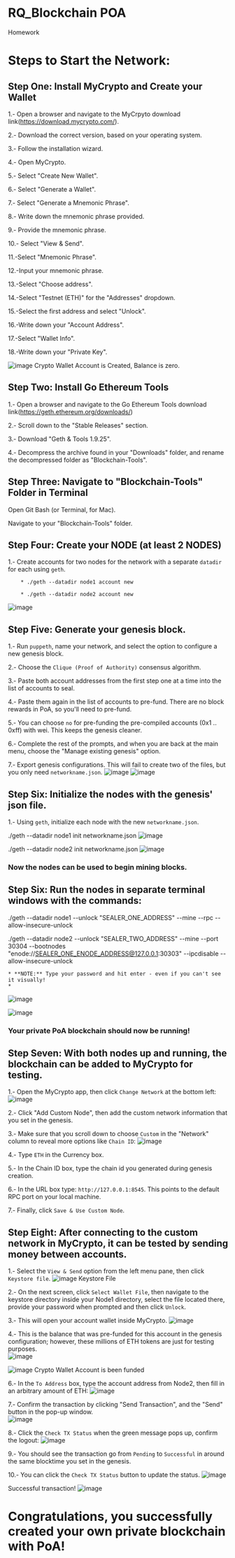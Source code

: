 # RQ_Blockchain POA
Homework
# Steps to Start the Network:

## Step One: Install MyCrypto and Create your Wallet

1.- Open a browser and navigate to the MyCrpyto download link(https://download.mycrypto.com/).

2.- Download the correct version, based on your operating system.

3.- Follow the installation wizard.

4.- Open MyCrypto.

5.- Select "Create New Wallet".

6.- Select "Generate a Wallet".

7.- Select "Generate a Mnemonic Phrase".

8.- Write down the mnemonic phrase provided.

9.- Provide the mnemonic phrase.

10.- Select "View & Send".

11.-Select "Mnemonic Phrase".

12.-Input your mnemonic phrase.

13.-Select "Choose address".

14.-Select "Testnet (ETH)" for the "Addresses" dropdown.

15.-Select the first address and select "Unlock".

16.-Write down your "Account Address".

17.-Select "Wallet Info".

18.-Write down your "Private Key".

![image](https://user-images.githubusercontent.com/75185700/117178284-805a4a80-ad97-11eb-99b5-49681c7c7643.png)
Crypto Wallet Account is Created, Balance is zero.



## Step Two: Install Go Ethereum Tools

1.- Open a browser and navigate to the Go Ethereum Tools download link(https://geth.ethereum.org/downloads/)

2.- Scroll down to the "Stable Releases" section.

3.- Download "Geth & Tools 1.9.25".

4.- Decompress the archive found in your "Downloads" folder, and rename the decompressed folder as "Blockchain-Tools".

## Step Three: Navigate to "Blockchain-Tools" Folder in Terminal

Open Git Bash (or Terminal, for Mac).

Navigate to your "Blockchain-Tools" folder.

## Step Four: Create your NODE (at least 2 NODES)

1.- Create accounts for two nodes for the network with a separate `datadir` for each using `geth`.

        * ./geth --datadir node1 account new
       
        * ./geth --datadir node2 account new
![image](https://user-images.githubusercontent.com/75185700/117207009-1a7eba80-adb9-11eb-9968-5520ba84a4c2.png)


 
## Step Five: Generate your genesis block.

1.- Run `puppeth`, name your network, and select the option to configure a new genesis block.

2.- Choose the `Clique (Proof of Authority)` consensus algorithm.

3.- Paste both account addresses from the first step one at a time into the list of accounts to seal.

4.- Paste them again in the list of accounts to pre-fund. There are no block rewards in PoA, so you'll need to pre-fund.

5.- You can choose `no` for pre-funding the pre-compiled accounts (0x1 .. 0xff) with wei. This keeps the genesis cleaner.

6.- Complete the rest of the prompts, and when you are back at the main menu, choose the "Manage existing genesis" option.

7.- Export genesis configurations. This will fail to create two of the files, but you only need `networkname.json`.
![image](https://user-images.githubusercontent.com/75185700/117206764-dd1a2d00-adb8-11eb-9d8d-50901d97d228.png)
![image](https://user-images.githubusercontent.com/75185700/117206794-e5726800-adb8-11eb-9cc4-81add6c00c7c.png)


## Step Six: Initialize the nodes with the genesis' json file.

1.- Using `geth`, initialize each node with the new `networkname.json`.

 ./geth --datadir node1 init networkname.json
 ![image](https://user-images.githubusercontent.com/75185700/117206682-c378e580-adb8-11eb-8105-92005d816479.png)

 
 ./geth --datadir node2 init networkname.json
 ![image](https://user-images.githubusercontent.com/75185700/117206652-b956e700-adb8-11eb-950e-b610ac8b7761.png)

 
### Now the nodes can be used to begin mining blocks.

 ## Step Six: Run the nodes in separate terminal windows with the commands:
 
./geth --datadir node1 --unlock "SEALER_ONE_ADDRESS" --mine --rpc --allow-insecure-unlock

./geth --datadir node2 --unlock "SEALER_TWO_ADDRESS" --mine --port 30304 --bootnodes "enode://SEALER_ONE_ENODE_ADDRESS@127.0.0.1:30303" --ipcdisable --allow-insecure-unlock

    * **NOTE:** Type your password and hit enter - even if you can't see it visually!
    * 
![image](https://user-images.githubusercontent.com/75185700/117207308-70ebf900-adb9-11eb-85f4-751ca74c84d4.png)

![image](https://user-images.githubusercontent.com/75185700/117207281-6a5d8180-adb9-11eb-94d7-d4be2e22abd8.png)


###    Your private PoA blockchain should now be running!

## Step Seven: With both nodes up and running, the blockchain can be added to MyCrypto for testing.

1.- Open the MyCrypto app, then click `Change Network` at the bottom left:
![image](https://user-images.githubusercontent.com/75185700/117198272-71cb5d80-adae-11eb-8792-b37e27709d63.png)

2.- Click "Add Custom Node", then add the custom network information that you set in the genesis.

3.- Make sure that you scroll down to choose `Custom` in the "Network" column to reveal more options like `Chain ID`:
![image](https://user-images.githubusercontent.com/75185700/117198445-a6d7b000-adae-11eb-938f-a08b8bd4c813.png)

4.- Type `ETH` in the Currency box.

5.- In the Chain ID box, type the chain id you generated during genesis creation.

6.- In the URL box type: `http://127.0.0.1:8545`.  This points to the default RPC port on your local machine.

7.- Finally, click `Save & Use Custom Node`. 


## Step Eight: After connecting to the custom network in MyCrypto, it can be tested by sending money between accounts.

1.- Select the `View & Send` option from the left menu pane, then click `Keystore file`.
![image](https://user-images.githubusercontent.com/75185700/117198538-c53dab80-adae-11eb-88ba-ee699164228e.png) Keystore File

2.- On the next screen, click `Select Wallet File`, then navigate to the keystore directory inside your Node1 directory, select the file located there, provide your password when prompted and then click `Unlock`.

3.- This will open your account wallet inside MyCrypto. 
![image](https://user-images.githubusercontent.com/75185700/117199871-55c8bb80-adb0-11eb-9866-943e4798e063.png)

4.- This is the balance that was pre-funded for this account in the genesis configuration; however, these millions of ETH tokens are just for testing purposes.   
![image](https://user-images.githubusercontent.com/75185700/117200216-d7b8e480-adb0-11eb-9eff-db0e98b4e6ba.png)

![image](https://user-images.githubusercontent.com/75185700/117178769-01194680-ad98-11eb-8060-1a8c8cb472cf.png)
Crypto Wallet Account is been funded  

6.- In the `To Address` box, type the account address from Node2, then fill in an arbitrary amount of ETH:
![image](https://user-images.githubusercontent.com/75185700/117203965-4b5cf080-adb5-11eb-83a8-fc8ef4867e13.png)

7.- Confirm the transaction by clicking "Send Transaction", and the "Send" button in the pop-up window.  
![image](https://user-images.githubusercontent.com/75185700/117204257-af7fb480-adb5-11eb-82be-afeb792539dd.png)

8.- Click the `Check TX Status` when the green message pops up, confirm the logout:
![image](https://user-images.githubusercontent.com/75185700/117204314-c58d7500-adb5-11eb-96fd-88da5605dadd.png)

9.- You should see the transaction go from `Pending` to `Successful` in around the same blocktime you set in the genesis.

10.- You can click the `Check TX Status` button to update the status.
![image](https://user-images.githubusercontent.com/75185700/117204490-f9689a80-adb5-11eb-8ab2-4215b0a3a437.png)

Successful transaction!
![image](https://user-images.githubusercontent.com/75185700/117204615-2157fe00-adb6-11eb-8b41-b9e74c12cb71.png)


# Congratulations, you successfully created your own private blockchain with PoA!
















